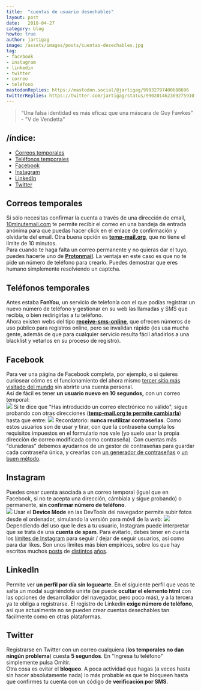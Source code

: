 ```yaml
---
title:  "cuentas de usuario desechables"
layout: post
date:   2018-04-27
category: blog
howto: true
author: jartigag
image: /assets/images/posts/cuentas-desechables.jpg
tag:
- facebook
- instagram
- linkedin
- twitter
- correo
- teléfono
mastodonReplies: https://mastodon.social/@jartigag/99932797400688696
twitterReplies: https://twitter.com/jartigag/status/990201462369275910
---
```


> “Una falsa identidad es más eficaz que una máscara de Guy Fawkes” - "V de Vendetta"

## /índice:
- [Correos temporales](#correos-temporales)
- [Teléfonos temporales](#teléfonos-temporales)
- [Facebook](#facebook)
- [Instagram](#instagram)
- [LinkedIn](#linkedin)
- [Twitter](#twitter)

## Correos temporales

Si sólo necesitas confirmar la cuenta a través de una dirección de email, [10minutemail.com](https://10minutemail.com) te permite recibir el correo en una bandeja de entrada anónima para que puedas hacer click en el enlace de confirmación y olvidarte del email. Otra buena opción es [**temp-mail.org**](https://temp-mail.org/es), que no tiene el límite de 10 minutos.  
Para cuando te haga falta un correo permanente y no quieras dar el tuyo, puedes hacerte uno de [**Protonmail**](https://protonmail.com). La ventaja en este caso es que no te pide un número de teléfono para crearlo. Puedes demostrar que eres humano simplemente resolviendo un captcha.

## Teléfonos temporales

Antes estaba **FonYou**, un servicio de telefonía con el que podías registrar un nuevo número de teléfono y gestionar en su web las llamadas y SMS que recibía, o bien redirigirlas a tu teléfono.  
Ahora existen webs del tipo [**receive-sms-online**](http://receive-sms-online.com/), que ofrecen números de uso público para registros online, pero se invalidan rápido (los usa mucha gente, además de que para cualquier servicio resulta fácil añadirlos a una blacklist y vetarlos en su proceso de registro).

## Facebook

Para ver una página de Facebook completa, por ejemplo, o si quieres curiosear cómo es el funcionamiento del ahora mismo [tercer sitio más visitado del mundo](https://www.alexa.com/topsites) sin abrirte una cuenta personal.  
Así de fácil es tener **un usuario nuevo en 10 segundos,** con un correo temporal:  
![]({{site.baseurl}}/assets/images/posts/fb_reg1.png)
Si te dice que "Has introducido un correo electrónico no válido", sigue probando con otras direcciones ([**temp-mail.org te permite cambiarla**](https://temp-mail.org/es/option/change/)) hasta que entre:
![]({{site.baseurl}}/assets/images/posts/fb_reg2.png)
Recordatorio: **nunca reutilizar contraseñas**. Como estos usuarios son de usar y tirar, con que la contraseña cumpla los requisitos impuestos en el formulario nos vale (yo suelo usar la propia dirección de correo modificada como contraseña). Con cuentas más "duraderas" debemos ayudarnos de un gestor de contraseñas para guardar cada contraseña única, y crearlas con [un generador de contraseñas](https://jartigag.github.io/PassGen) o [un buen método](https://www.schneier.com/blog/archives/2014/03/choosing_secure_1.html).

## Instagram

Puedes crear cuenta asociada a un correo temporal (igual que en Facebook, si no te acepta una dirección, cámbiala y sigue probando) o permanente, **sin confirmar número de teléfono**.  
![]({{site.baseurl}}/assets/images/posts/ig_reg1.png)
Usar el **Device Mode** en las DevTools del navegador permite subir fotos desde el ordenador, simulando la versión para móvil de la web:
![]({{site.baseurl}}/assets/images/posts/ig_reg2.png)
Dependiendo del uso que le des a tu usuario, Instagram puede interpretar que se trata de una **cuenta de spam**. Para evitarlo, debes tener en cuenta los [límites de Instagram](https://www.quora.com/What-are-the-limits-of-follow-and-unfollow-on-instagram-per-hour) para seguir / dejar de seguir usuarios, así como para dar likes. Son unos límites más bien empíricos, sobre los que hay escritos muchos [posts](https://elfsight.com/blog/2016/12/instagram-restrictions-limits-likes-followers-comments/) de [distintos](https://www.androidtipster.com/instagram-follow-limit-per-day/) [años](https://www.androidtipster.com/instagram-limits/).

## LinkedIn

Permite ver **un perfil por día sin loguearte**. En el siguiente perfil que veas te salta un modal sugiriéndote unirte (se puede **ocultar el elemento html** con las opciones de desarrollador del navegador, pero poco más), y a la tercera ya te obliga a registrarse. El registro de Linkedin **exige número de teléfono**, así que actualmente no se pueden crear cuentas desechables tan fácilmente como en otras plataformas.

## Twitter

Registrarse en Twitter con un correo cualquiera (**los temporales no dan ningún problema**) cuesta **5 segundos**. En "Ingresa tu teléfono" simplemente pulsa Omitir.  
Otra cosa es evitar el **bloqueo**. A poca actividad que hagas (a veces hasta sin hacer absolutamente nada) lo más probable es que te bloqueen hasta que confirmes tu cuenta con un código de **verificación por SMS**.
